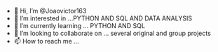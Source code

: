 - 👋 Hi, I’m @Joaovictor163
- 👀 I’m interested in ...PYTHON AND SQL AND DATA ANALYSIS
- 🌱 I’m currently learning ... PYTHON AND SQL
- 💞️ I’m looking to collaborate on ... several original and group projects
- 📫 How to reach me ...

<!---
Joaovictor163/Joaovictor163 is a ✨ special ✨ repository because its `README.md` (this file) appears on your GitHub profile.
You can click the Preview link to take a look at your changes.
--->
